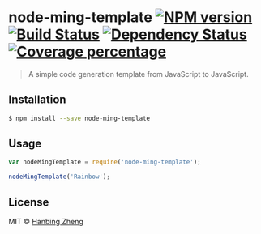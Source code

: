 # node-ming-template [![NPM version][npm-image]][npm-url] [![Build Status][travis-image]][travis-url] [![Dependency Status][daviddm-image]][daviddm-url] [![Coverage percentage][coveralls-image]][coveralls-url]
> A simple code generation template from JavaScript to JavaScript.

## Installation

```sh
$ npm install --save node-ming-template
```

## Usage

```js
var nodeMingTemplate = require('node-ming-template');

nodeMingTemplate('Rainbow');
```
## License

MIT © [Hanbing Zheng]()


[npm-image]: https://badge.fury.io/js/node-ming-template.svg
[npm-url]: https://npmjs.org/package/node-ming-template
[travis-image]: https://travis-ci.org/zhenghanbing/node-ming-template.svg?branch=master
[travis-url]: https://travis-ci.org/zhenghanbing/node-ming-template
[daviddm-image]: https://david-dm.org/zhenghanbing/node-ming-template.svg?theme=shields.io
[daviddm-url]: https://david-dm.org/zhenghanbing/node-ming-template
[coveralls-image]: https://coveralls.io/repos/zhenghanbing/node-ming-template/badge.svg
[coveralls-url]: https://coveralls.io/r/zhenghanbing/node-ming-template
